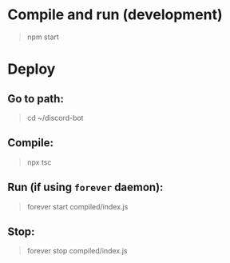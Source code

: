 
# Compile and run (development)

>npm start

# Deploy

## Go to path:
>cd ~/discord-bot

## Compile:
>npx tsc

## Run (if using `forever` daemon):
>forever start compiled/index.js

## Stop:
>forever stop compiled/index.js